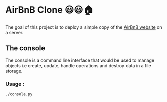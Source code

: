 # AirBnB Clone :smiley::smiley::house:
The goal of this project is to deploy a simple copy of the [AirBnB website](https://www.airbnb.com/) on a server.

## The console
The console is a command line interface that would be used to manage objects i.e create, update, handle operations and destroy data in a file  storage.

### Usage :
```
./console.py
```
